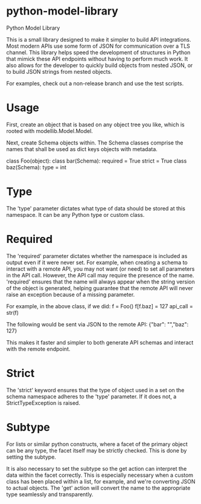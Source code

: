 # python-model-library
Python Model Library

This is a small library designed to make it simpler to build API integrations.
Most modern APIs use some form of JSON for communication over a TLS channel.
This library helps speed the development of structures in Python that mimick
these API endpoints without having to perform much work. It also allows for
the developer to quickly build objects from nested JSON, or to build JSON
strings from nested objects.

For examples, check out a non-release branch and use the test scripts.

# Usage
First, create an object that is based on any object tree you like, which is
rooted with modellib.Model.Model. 

Next, create Schema objects within. The Schema classes comprise the names that
shall be used as dict keys objects with metadata. 

class Foo(object):
    class bar(Schema):
        required = True
        strict = True
    class baz(Schema):
        type = int

# Type
The 'type' parameter dictates what type of data should be stored at this
namespace. It can be any Python type or custom class.

# Required
The 'required' parameter dictates whether the namespace is included as
output even if it were never set. For example, when creating a schema
to interact with a remote API, you may not want (or need) to set all
parameters in the API call. However, the API call may require the presence
of the name. 'required' ensures that the name will always appear when the
string version of the object is generated, helping guarantee that the
remote API will never raise an exception because of a missing parameter.

For example, in the above class, if we did:
    f = Foo()
    f[f.baz] = 127
    api_call = str(f)

The following would be sent via JSON to the remote API:
    {"bar": "","baz": 127}

This makes it faster and simpler to both generate API schemas and interact
with the remote endpoint.

# Strict
The 'strict' keyword ensures that the type of object used in a set on the
schema namespace adheres to the 'type' parameter. If it does not, a
StrictTypeException is raised.

# Subtype
For lists or similar python constructs, where a facet of the primary object
can be any type, the facet itself may be strictly checked. This is done by
setting the subtype.

It is also necessary to set the subtype so the get action can interpret the
data within the facet correctly. This is especially necessary when a custom
class has been placed within a list, for example, and we're converting JSON
to actual objects. The 'get' action will convert the name to the appropriate
type seamlessly and transparently.
